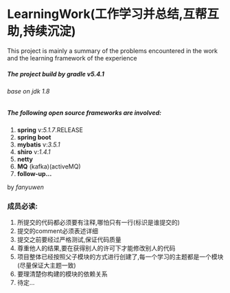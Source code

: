 # LearningWork(工作学习并总结,互帮互助,持续沉淀)
This project is mainly a summary of the problems encountered in the work and the learning framework of the experience

##### The project build by *gradle* v*5.4.1*
###### base on jdk 1.8

##### The following open source frameworks are involved:

1. **spring** v:*5.1.7*.RELEASE
2. **spring boot**
3. **mybatis** v:*3.5.1*
4. **shiro** v:*1.4.1*
5. **netty**
6. **MQ** (kafka)(activeMQ)
7. **follow-up...**

by *fanyuwen*

### 成员必读:
1. 所提交的代码都必须要有注释,哪怕只有一行(标识是谁提交的)
2. 提交的comment必须表述详细
3. 提交之前要经过严格测试,保证代码质量
4. 尊重他人的结果,要在获得别人的许可下才能修改别人的代码
5. 项目整体已经按照父子模块的方式进行创建了,每一个学习的主题都是一个模块(尽量保证大主题一致)
6. 要理清楚你构建的模块的依赖关系
7. 待定...